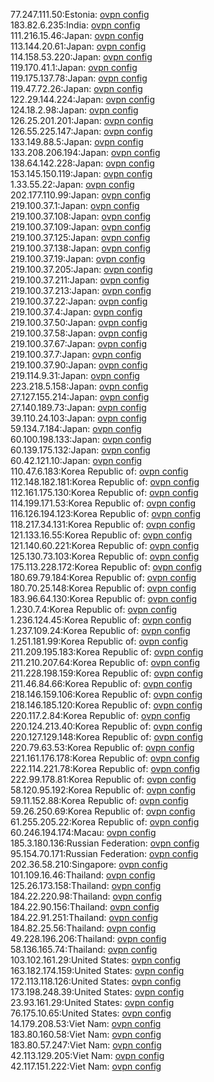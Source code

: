 77.247.111.50:Estonia: [ovpn config](vpn/77_247_111_50.ovpn)  
183.82.6.235:India: [ovpn config](vpn/183_82_6_235.ovpn)  
111.216.15.46:Japan: [ovpn config](vpn/111_216_15_46.ovpn)  
113.144.20.61:Japan: [ovpn config](vpn/113_144_20_61.ovpn)  
114.158.53.220:Japan: [ovpn config](vpn/114_158_53_220.ovpn)  
119.170.41.1:Japan: [ovpn config](vpn/119_170_41_1.ovpn)  
119.175.137.78:Japan: [ovpn config](vpn/119_175_137_78.ovpn)  
119.47.72.26:Japan: [ovpn config](vpn/119_47_72_26.ovpn)  
122.29.144.224:Japan: [ovpn config](vpn/122_29_144_224.ovpn)  
124.18.2.98:Japan: [ovpn config](vpn/124_18_2_98.ovpn)  
126.25.201.201:Japan: [ovpn config](vpn/126_25_201_201.ovpn)  
126.55.225.147:Japan: [ovpn config](vpn/126_55_225_147.ovpn)  
133.149.88.5:Japan: [ovpn config](vpn/133_149_88_5.ovpn)  
133.208.206.194:Japan: [ovpn config](vpn/133_208_206_194.ovpn)  
138.64.142.228:Japan: [ovpn config](vpn/138_64_142_228.ovpn)  
153.145.150.119:Japan: [ovpn config](vpn/153_145_150_119.ovpn)  
1.33.55.22:Japan: [ovpn config](vpn/1_33_55_22.ovpn)  
202.177.110.99:Japan: [ovpn config](vpn/202_177_110_99.ovpn)  
219.100.37.1:Japan: [ovpn config](vpn/219_100_37_1.ovpn)  
219.100.37.108:Japan: [ovpn config](vpn/219_100_37_108.ovpn)  
219.100.37.109:Japan: [ovpn config](vpn/219_100_37_109.ovpn)  
219.100.37.125:Japan: [ovpn config](vpn/219_100_37_125.ovpn)  
219.100.37.138:Japan: [ovpn config](vpn/219_100_37_138.ovpn)  
219.100.37.19:Japan: [ovpn config](vpn/219_100_37_19.ovpn)  
219.100.37.205:Japan: [ovpn config](vpn/219_100_37_205.ovpn)  
219.100.37.211:Japan: [ovpn config](vpn/219_100_37_211.ovpn)  
219.100.37.213:Japan: [ovpn config](vpn/219_100_37_213.ovpn)  
219.100.37.22:Japan: [ovpn config](vpn/219_100_37_22.ovpn)  
219.100.37.4:Japan: [ovpn config](vpn/219_100_37_4.ovpn)  
219.100.37.50:Japan: [ovpn config](vpn/219_100_37_50.ovpn)  
219.100.37.58:Japan: [ovpn config](vpn/219_100_37_58.ovpn)  
219.100.37.67:Japan: [ovpn config](vpn/219_100_37_67.ovpn)  
219.100.37.7:Japan: [ovpn config](vpn/219_100_37_7.ovpn)  
219.100.37.90:Japan: [ovpn config](vpn/219_100_37_90.ovpn)  
219.114.9.31:Japan: [ovpn config](vpn/219_114_9_31.ovpn)  
223.218.5.158:Japan: [ovpn config](vpn/223_218_5_158.ovpn)  
27.127.155.214:Japan: [ovpn config](vpn/27_127_155_214.ovpn)  
27.140.189.73:Japan: [ovpn config](vpn/27_140_189_73.ovpn)  
39.110.24.103:Japan: [ovpn config](vpn/39_110_24_103.ovpn)  
59.134.7.184:Japan: [ovpn config](vpn/59_134_7_184.ovpn)  
60.100.198.133:Japan: [ovpn config](vpn/60_100_198_133.ovpn)  
60.139.175.132:Japan: [ovpn config](vpn/60_139_175_132.ovpn)  
60.42.121.10:Japan: [ovpn config](vpn/60_42_121_10.ovpn)  
110.47.6.183:Korea Republic of: [ovpn config](vpn/110_47_6_183.ovpn)  
112.148.182.181:Korea Republic of: [ovpn config](vpn/112_148_182_181.ovpn)  
112.161.175.130:Korea Republic of: [ovpn config](vpn/112_161_175_130.ovpn)  
114.199.171.53:Korea Republic of: [ovpn config](vpn/114_199_171_53.ovpn)  
116.126.194.123:Korea Republic of: [ovpn config](vpn/116_126_194_123.ovpn)  
118.217.34.131:Korea Republic of: [ovpn config](vpn/118_217_34_131.ovpn)  
121.133.16.55:Korea Republic of: [ovpn config](vpn/121_133_16_55.ovpn)  
121.140.60.221:Korea Republic of: [ovpn config](vpn/121_140_60_221.ovpn)  
125.130.73.103:Korea Republic of: [ovpn config](vpn/125_130_73_103.ovpn)  
175.113.228.172:Korea Republic of: [ovpn config](vpn/175_113_228_172.ovpn)  
180.69.79.184:Korea Republic of: [ovpn config](vpn/180_69_79_184.ovpn)  
180.70.25.148:Korea Republic of: [ovpn config](vpn/180_70_25_148.ovpn)  
183.96.64.130:Korea Republic of: [ovpn config](vpn/183_96_64_130.ovpn)  
1.230.7.4:Korea Republic of: [ovpn config](vpn/1_230_7_4.ovpn)  
1.236.124.45:Korea Republic of: [ovpn config](vpn/1_236_124_45.ovpn)  
1.237.109.24:Korea Republic of: [ovpn config](vpn/1_237_109_24.ovpn)  
1.251.181.99:Korea Republic of: [ovpn config](vpn/1_251_181_99.ovpn)  
211.209.195.183:Korea Republic of: [ovpn config](vpn/211_209_195_183.ovpn)  
211.210.207.64:Korea Republic of: [ovpn config](vpn/211_210_207_64.ovpn)  
211.228.198.159:Korea Republic of: [ovpn config](vpn/211_228_198_159.ovpn)  
211.46.84.66:Korea Republic of: [ovpn config](vpn/211_46_84_66.ovpn)  
218.146.159.106:Korea Republic of: [ovpn config](vpn/218_146_159_106.ovpn)  
218.146.185.120:Korea Republic of: [ovpn config](vpn/218_146_185_120.ovpn)  
220.117.2.84:Korea Republic of: [ovpn config](vpn/220_117_2_84.ovpn)  
220.124.213.40:Korea Republic of: [ovpn config](vpn/220_124_213_40.ovpn)  
220.127.129.148:Korea Republic of: [ovpn config](vpn/220_127_129_148.ovpn)  
220.79.63.53:Korea Republic of: [ovpn config](vpn/220_79_63_53.ovpn)  
221.161.176.178:Korea Republic of: [ovpn config](vpn/221_161_176_178.ovpn)  
222.114.221.78:Korea Republic of: [ovpn config](vpn/222_114_221_78.ovpn)  
222.99.178.81:Korea Republic of: [ovpn config](vpn/222_99_178_81.ovpn)  
58.120.95.192:Korea Republic of: [ovpn config](vpn/58_120_95_192.ovpn)  
59.11.152.88:Korea Republic of: [ovpn config](vpn/59_11_152_88.ovpn)  
59.26.250.69:Korea Republic of: [ovpn config](vpn/59_26_250_69.ovpn)  
61.255.205.22:Korea Republic of: [ovpn config](vpn/61_255_205_22.ovpn)  
60.246.194.174:Macau: [ovpn config](vpn/60_246_194_174.ovpn)  
185.3.180.136:Russian Federation: [ovpn config](vpn/185_3_180_136.ovpn)  
95.154.70.171:Russian Federation: [ovpn config](vpn/95_154_70_171.ovpn)  
202.36.58.210:Singapore: [ovpn config](vpn/202_36_58_210.ovpn)  
101.109.16.46:Thailand: [ovpn config](vpn/101_109_16_46.ovpn)  
125.26.173.158:Thailand: [ovpn config](vpn/125_26_173_158.ovpn)  
184.22.220.98:Thailand: [ovpn config](vpn/184_22_220_98.ovpn)  
184.22.90.156:Thailand: [ovpn config](vpn/184_22_90_156.ovpn)  
184.22.91.251:Thailand: [ovpn config](vpn/184_22_91_251.ovpn)  
184.82.25.56:Thailand: [ovpn config](vpn/184_82_25_56.ovpn)  
49.228.196.206:Thailand: [ovpn config](vpn/49_228_196_206.ovpn)  
58.136.165.74:Thailand: [ovpn config](vpn/58_136_165_74.ovpn)  
103.102.161.29:United States: [ovpn config](vpn/103_102_161_29.ovpn)  
163.182.174.159:United States: [ovpn config](vpn/163_182_174_159.ovpn)  
172.113.118.126:United States: [ovpn config](vpn/172_113_118_126.ovpn)  
173.198.248.39:United States: [ovpn config](vpn/173_198_248_39.ovpn)  
23.93.161.29:United States: [ovpn config](vpn/23_93_161_29.ovpn)  
76.175.10.65:United States: [ovpn config](vpn/76_175_10_65.ovpn)  
14.179.208.53:Viet Nam: [ovpn config](vpn/14_179_208_53.ovpn)  
183.80.160.58:Viet Nam: [ovpn config](vpn/183_80_160_58.ovpn)  
183.80.57.247:Viet Nam: [ovpn config](vpn/183_80_57_247.ovpn)  
42.113.129.205:Viet Nam: [ovpn config](vpn/42_113_129_205.ovpn)  
42.117.151.222:Viet Nam: [ovpn config](vpn/42_117_151_222.ovpn)  
